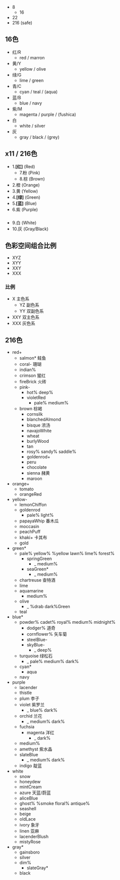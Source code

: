 - 8
  - 16
- 22
- 216 (safe)

## 16色
- 红/R
  - red / marron
- 黄/Y
  - yellow / olive
- 绿/G
  - lime / green
- 青/C
  - cyan / teal / (aqua)
- 蓝/B
  - blue / navy
- 紫/M
  - magenta / purple / (fushica)
- 白
  - white / silver
- 灰
  - gray / black / (grey)
## x11 / 216色
- 1.__[红]__ (Red)
  - 7.粉 (Pink)
  - 8.棕 (Brown)
- 2.橙 (Orange)
- 3.黄 (Yellow)
- 4.__[绿]__ (Green)
- 5.__[蓝]__ (Blue)
- 6.紫 (Purple)
###
- 9.白 (White)
- 10.灰 (Gray/Black)


## 色彩空间组合比例
- XYZ
- XYY
- XXY
- XXX
### 比例
- X 主色系
  - YZ 副色系 
  - YY 双副色系
- XXY 双主色系
- XXX 灰色系

## 216色
- red+
  - salmon* 鲑鱼
  - coral- 珊瑚
  - indian%
  - crimson 猩红
  - fireBrick 火砖
  - pink-
    - hot% deep%
    - violetRed
      - pale% medium%
  - brown 棕褐
    - cornsilk
    - blanchedAlmond
    - bisque 浓汤
    - navajoWhite
    - wheat
    - burlyWood
    - tan
    - rosy% sandy% saddle%
    - goldenrod+
    - peru
    - chocolate
    - sienna 赭黄
    - maroon
- orange+
  - tomato
  - orangeRed
- yellow-
  - lemonChiffon
  - goldenrod
    - pale% light%
  - papayaWhip 番木瓜
  - moccasin
  - peachPuff
  - khaki+ 卡其布
  - gold
- green*
  - pale% yellow% %yellow lawn% lime% forest%
    - springGreen
      - _ medium%
    - seaGreen*
      - _ medium%
  - chartreuse 查特酒
  - lime
  - aquamarine
    - medium%
  - olive
    - _ %drab dark%Green
  - teal
- blue*
  - powder% cadet% royal% medium% midnight% 
    - dodger% 道奇
    - cornflower% 矢车菊
    - steelBlue-
    - skyBlue-
      - _ deep%
  - turquoise 绿松石
    - _ pale% medium% dark%
  - cyan*
    - aqua
  - navy
- purple
  - lacender
  - thistle
  - plum 李子
  - violet 紫罗兰
    - _ blue% dark%
  - orchid 兰花
    - _ medium% dark%
  - fuchsia
    - magenta 洋红
      - _ dark%
  - medium%
  - amethyst 紫水晶
  - slateBlue
    - _ medium% dark%
  - indigo 靛蓝
- white
  - snow
  - honeydew
  - mintCream
  - azure 天蓝/蔚蓝
  - aliceBlue
  - ghost% %smoke floral% antique%
  - seashell
  - beige 
  - oldLace
  - ivory 象牙
  - linen 亚麻
  - lacenderBlush
  - mistyRose
- gray*
  - gainsboro
  - silver
  - dim%
    - slateGray*
  - black
